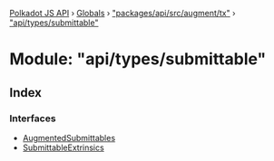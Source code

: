 [Polkadot JS API](../README.md) › [Globals](../globals.md) › ["packages/api/src/augment/tx"](_packages_api_src_augment_tx_.md) › ["api/types/submittable"](_packages_api_src_augment_tx_._api_types_submittable_.md)

# Module: "api/types/submittable"

## Index

### Interfaces

* [AugmentedSubmittables](../interfaces/_packages_api_src_augment_tx_._api_types_submittable_.augmentedsubmittables.md)
* [SubmittableExtrinsics](../interfaces/_packages_api_src_augment_tx_._api_types_submittable_.submittableextrinsics.md)
